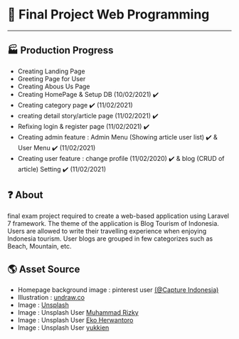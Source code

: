 # 🧻 Final Project Web Programming

---

## 🏭 Production Progress

-   Creating Landing Page
-   Greeting Page for User
-   Creating Abous Us Page
-   Creating HomePage & Setup DB (10/02/2021) ✔️
-   Creating category page ✔️ (11/02/2021)
-   creating detail story/article page (11/02/2021) ✔️
-   Refixing login & register page (11/02/2021) ✔️
-   Creating admin feature : Admin Menu (Showing article user list) ✔️ & User Menu ✔️ (11/02/2021)
-   Creating user feature : change profile (11/02/2020) ✔️ & blog (CRUD of article) Setting ✔️ (11/02/2021)

## ❓ About

final exam project required to create a web-based application using Laravel 7 framework. The theme of the application is Blog Tourism of Indonesia. Users are allowed to write their travelling experience when enjoying Indonesia tourism. User blogs are grouped in few categorizes such as Beach, Mountain, etc.

## 🌎 Asset Source

-   Homepage background image : pinterest user [(@Capture Indonesia)](https://id.pinterest.com/pin/791789178208969621/)
-   Illustration : [undraw.co](https://undraw.co/)
-   Image : [Unsplash](https://unsplash.com/photos/u0lAovoUsaU)
-   Image : Unsplash User [Muhammad Rizky](https://unsplash.com/photos/rN3R-lKI45M)
-   Image : Unsplash User [Eko Herwantoro](https://unsplash.com/photos/mAxA2OmTmKA)
-   Image : Unsplash User [yukkien](https://unsplash.com/photos/ViLAbC-Id58)

